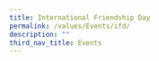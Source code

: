 ```yaml
---
title: International Friendship Day
permalink: /values/Events/ifd/
description: ""
third_nav_title: Events
---
```

